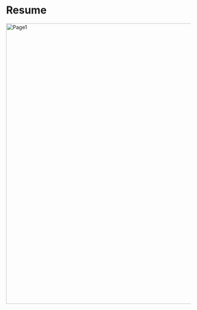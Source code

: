 # Resume

<img width="766" alt="Page1" src="https://github.com/user-attachments/assets/7c4257fe-30b7-4391-afa2-520d7a8730f5" />

